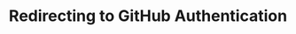 ---
title: Redirecting to GitHub Authentication
layout: none
permalink: /login
redirect_from:
 - /login/
redirect_to: https://arialhamed.pythonanywhere.com/login
---